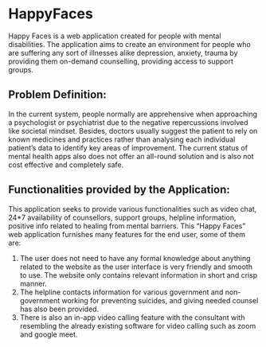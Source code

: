 # HappyFaces
Happy Faces is a web application created for people with mental disabilities. The application aims
to create an environment for people who are suffering any sort of illnesses alike depression,
anxiety, trauma by providing them on-demand counselling, providing access to support groups.


## Problem Definition:
In the current system, people normally are apprehensive when approaching a psychologist or
psychiatrist due to the negative repercussions involved like societal mindset.
Besides, doctors usually suggest the patient to rely on known medicines and practices rather than
analysing each individual patient’s data to identify key areas of improvement.
The current status of mental health apps also does not offer an all-round solution and is also not
cost effective and completely safe.


## Functionalities provided by the Application:
 This application seeks to provide various functionalities such as video chat, 24*7
availability of counsellors, support groups, helpline information, positive info related to healing
from mental barriers. This “Happy Faces” web application furnishes many features for the end
user, some of them are:
1. The user does not need to have any formal knowledge about anything related to the
website as the user interface is very friendly and smooth to use. The website only contains
relevant information in short and crisp manner.
2. The helpline contacts information for various government and non-government working
for preventing suicides, and giving needed counsel has also been provided.
3. There is also an in-app video calling feature with the consultant with resembling the
already existing software for video calling such as zoom and google meet.
